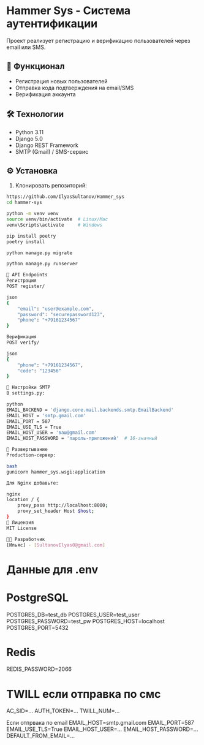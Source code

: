 # Hammer Sys - Система аутентификации

Проект реализует регистрацию и верификацию пользователей через email или SMS.

## 📌 Функционал

- Регистрация новых пользователей
- Отправка кода подтверждения на email/SMS
- Верификация аккаунта

## 🛠 Технологии

- Python 3.11
- Django 5.0
- Django REST Framework
- SMTP (Gmail) / SMS-сервис

## ⚙️ Установка

1. Клонировать репозиторий:
```bash
https://github.com/IlyasSultanov/Hammer_sys
cd hammer-sys

python -m venv venv
source venv/bin/activate  # Linux/Mac
venv\Scripts\activate     # Windows

pip install poetry 
poetry install

python manage.py migrate

python manage.py runserver

📡 API Endpoints
Регистрация
POST register/

json
{
    "email": "user@example.com",
    "password": "securepassword123",
    "phone": "+79161234567"  
}

Верификация
POST verify/

json
{
    "phone": "+79161234567",
    "code": "123456"
}

🔐 Настройки SMTP
В settings.py:

python
EMAIL_BACKEND = 'django.core.mail.backends.smtp.EmailBackend'
EMAIL_HOST = 'smtp.gmail.com'
EMAIL_PORT = 587
EMAIL_USE_TLS = True
EMAIL_HOST_USER = 'ваш@gmail.com'
EMAIL_HOST_PASSWORD = 'пароль-приложений'  # 16-значный

🚀 Развертывание
Production-сервер:

bash
gunicorn hammer_sys.wsgi:application

Для Nginx добавьте:

nginx
location / {
    proxy_pass http://localhost:8000;
    proxy_set_header Host $host;
}
📄 Лицензия
MIT License

👨‍💻 Разработчик
[Ильяс] - [SultanovIlyas0@gmail.com]
```

# Данные для .env
# PostgreSQL
POSTGRES_DB=test_db
POSTGRES_USER=test_user
POSTGRES_PASSWORD=test_pw
POSTGRES_HOST=localhost
POSTGRES_PORT=5432

# Redis
REDIS_PASSWORD=2066

# TWILL если отправка по смс
AC_SID=...
AUTH_TOKEN=...
TWILL_NUM=...

Если отпрвака по email
EMAIL_HOST=smtp.gmail.com 
EMAIL_PORT=587
EMAIL_USE_TLS=True
EMAIL_HOST_USER=...
EMAIL_HOST_PASSWORD=...
DEFAULT_FROM_EMAIL=...
